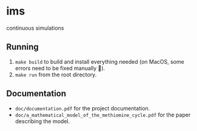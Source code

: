 # ims
continuous simulations

## Running
1. `make build` to build and install everything needed (on MacOS, some errors need to be fixed manually 🤡).
2. `make run` from the root directory.

## Documentation
- `doc/documentation.pdf` for the project documentation.
- `doc/a_mathematical_model_of_the_methiomine_cycle.pdf` for the paper describing the model.
